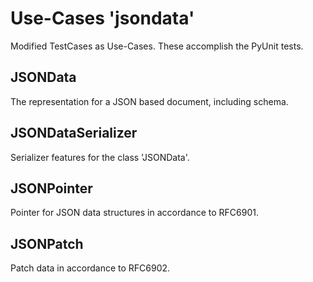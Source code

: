 Use-Cases 'jsondata'
====================

Modified TestCases as Use-Cases. These accomplish the PyUnit tests. 

JSONData
--------

The representation for a JSON based document, including schema.

JSONDataSerializer
--------------------

Serializer features for the class 'JSONData'.

JSONPointer
-----------

Pointer for JSON data structures in accordance to RFC6901.

JSONPatch
---------

Patch data in accordance to RFC6902.
